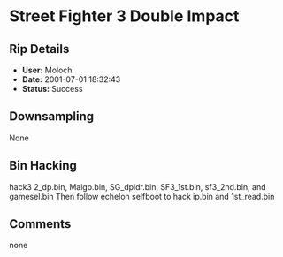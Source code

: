 # Street Fighter 3 Double Impact

## Rip Details

- **User:** Moloch
- **Date:** 2001-07-01 18:32:43
- **Status:** Success

## Downsampling

None

## Bin Hacking

hack3 2_dp.bin, Maigo.bin, SG_dpldr.bin, SF3_1st.bin, sf3_2nd.bin, and gamesel.bin  Then follow echelon selfboot to hack ip.bin and 1st_read.bin

## Comments

none


